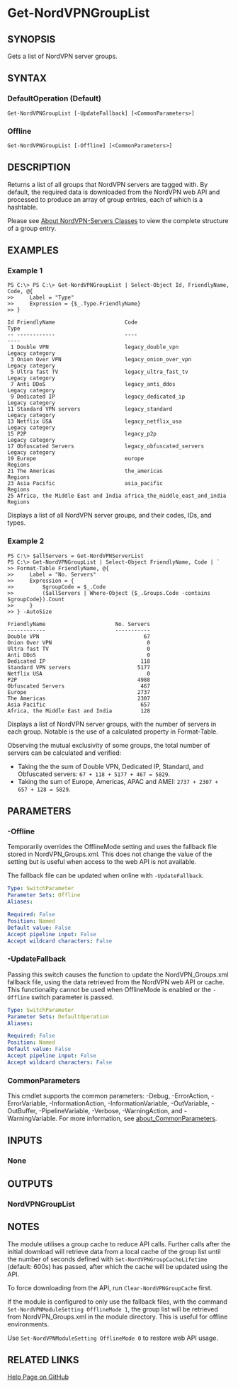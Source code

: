 ﻿
# Get-NordVPNGroupList

## SYNOPSIS
Gets a list of NordVPN server groups.

## SYNTAX

### DefaultOperation (Default)
```
Get-NordVPNGroupList [-UpdateFallback] [<CommonParameters>]
```

### Offline
```
Get-NordVPNGroupList [-Offline] [<CommonParameters>]
```

## DESCRIPTION
Returns a list of all groups that NordVPN servers are tagged with.
By default, the required data is downloaded from the NordVPN web API and
processed to produce an array of group entries, each of which is a hashtable.

Please see [About NordVPN-Servers Classes](./about_NordVPN-Servers_Classes.md)
to view the complete structure of a group entry.

## EXAMPLES

### Example 1
```
PS C:\> PS C:\> Get-NordVPNGroupList | Select-Object Id, FriendlyName, Code, @{
>>     Label = "Type"
>>     Expression = {$_.Type.FriendlyName}
>> }

Id FriendlyName                      Code                             Type
-- ------------                      ----                             ----
 1 Double VPN                        legacy_double_vpn                Legacy category
 3 Onion Over VPN                    legacy_onion_over_vpn            Legacy category
 5 Ultra fast TV                     legacy_ultra_fast_tv             Legacy category
 7 Anti DDoS                         legacy_anti_ddos                 Legacy category
 9 Dedicated IP                      legacy_dedicated_ip              Legacy category
11 Standard VPN servers              legacy_standard                  Legacy category
13 Netflix USA                       legacy_netflix_usa               Legacy category
15 P2P                               legacy_p2p                       Legacy category
17 Obfuscated Servers                legacy_obfuscated_servers        Legacy category
19 Europe                            europe                           Regions
21 The Americas                      the_americas                     Regions
23 Asia Pacific                      asia_pacific                     Regions
25 Africa, the Middle East and India africa_the_middle_east_and_india Regions
```

Displays a list of all NordVPN server groups, and their codes, IDs, and types.

### Example 2
```
PS C:\> $allServers = Get-NordVPNServerList
PS C:\> Get-NordVPNGroupList | Select-Object FriendlyName, Code | `
>> Format-Table FriendlyName, @{
>>     Label = "No. Servers"
>>     Expression = {
>>         $groupCode = $_.Code
>>         ($allServers | Where-Object {$_.Groups.Code -contains $groupCode}).Count
>>     }
>> } -AutoSize

FriendlyName                      No. Servers
------------                      -----------
Double VPN                                 67
Onion Over VPN                              0
Ultra fast TV                               0
Anti DDoS                                   0
Dedicated IP                              118
Standard VPN servers                     5177
Netflix USA                                 0
P2P                                      4988
Obfuscated Servers                        467
Europe                                   2737
The Americas                             2307
Asia Pacific                              657
Africa, the Middle East and India         128
```

Displays a list of NordVPN server groups, with the number of servers in each
group. Notable is the use of a calculated property in Format-Table.

Observing the mutual exclusivity of some groups, the total number of servers
can be calculated and verified:

- Taking the the sum of Double VPN, Dedicated IP, Standard, and Obfuscated
  servers: `67 + 118 + 5177 + 467 = 5829`.
- Taking the sum of Europe, Americas, APAC and AMEI:
  `2737 + 2307 + 657 + 128 = 5829`.

## PARAMETERS

### -Offline
Temporarily overrides the OfflineMode setting and uses the fallback file stored
in NordVPN_Groups.xml. This does not change the value of the setting but is
useful when access to the web API is not available.

The fallback file can be updated when online with `-UpdateFallback`.

```yaml
Type: SwitchParameter
Parameter Sets: Offline
Aliases:

Required: False
Position: Named
Default value: False
Accept pipeline input: False
Accept wildcard characters: False
```

### -UpdateFallback
Passing this switch causes the function to update the NordVPN_Groups.xml
fallback file, using the data retrieved from the NordVPN web API or cache.
This functionality cannot be used when OfflineMode is enabled or the `-Offline`
switch parameter is passed.

```yaml
Type: SwitchParameter
Parameter Sets: DefaultOperation
Aliases:

Required: False
Position: Named
Default value: False
Accept pipeline input: False
Accept wildcard characters: False
```

### CommonParameters
This cmdlet supports the common parameters: -Debug, -ErrorAction, -ErrorVariable, -InformationAction, -InformationVariable, -OutVariable, -OutBuffer, -PipelineVariable, -Verbose, -WarningAction, and -WarningVariable. For more information, see [about_CommonParameters](http://go.microsoft.com/fwlink/?LinkID=113216).

## INPUTS

### None
## OUTPUTS

### NordVPNGroupList
## NOTES
The module utilises a group cache to reduce API calls.
Further calls after the initial download will retrieve data from a local cache
of the group list until the number of seconds defined with
`Set-NordVPNGroupCacheLifetime` (default: 600s) has passed, after which the
cache will be updated using the API.

To force downloading from the API, run `Clear-NordVPNGroupCache` first.

If the module is configured to only use the fallback files, with the command
`Set-NordVPNModuleSetting OfflineMode 1`, the group list will be retrieved from
NordVPN_Groups.xml in the module directory. This is useful for offline
environments.

Use `Set-NordVPNModuleSetting OfflineMode 0` to restore web API usage.

## RELATED LINKS

[Help Page on GitHub](https://github.com/TheFreeman193/NordVPN-Servers/blob/master/docs/Get-NordVPNGroupList.md)
